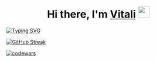 <h1 align="center">Hi there, I'm <a href="https://daniilshat.ru/" target="_blank">Vitali</a> 
<img src="https://github.com/blackcater/blackcater/raw/main/images/Hi.gif" height="32"/></h1>

[![Typing SVG](https://readme-typing-svg.herokuapp.com?color=%2336BCF7&lines=Information+Technology)](https://git.io/typing-svg)


  [![GitHub Streak](https://github-readme-streak-stats.herokuapp.com/?user=DenverCoder1)](https://git.io/streak-stats)


  
[![codewars](https://www.codewars.com/users/username/badges/large)](https://www.codewars.com/users/username)   
